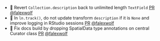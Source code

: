 - 🚚 Revert `Collection.description` back to unlimited length `TextField` [PR](https://github.com/laminlabs/lamindb/pull/2369) [@falexwolf](https://github.com/falexwolf)
- 🚸 In `ln.track()`, do not update transform `description` if it is `None` and improve logging in RStudio sessions [PR](https://github.com/laminlabs/lamindb/pull/2365) [@falexwolf](https://github.com/falexwolf)
- 💚 Fix docs build by dropping SpatialData type annotations on central Curator class [PR](https://github.com/laminlabs/lamindb/pull/2364) [@falexwolf](https://github.com/falexwolf)
